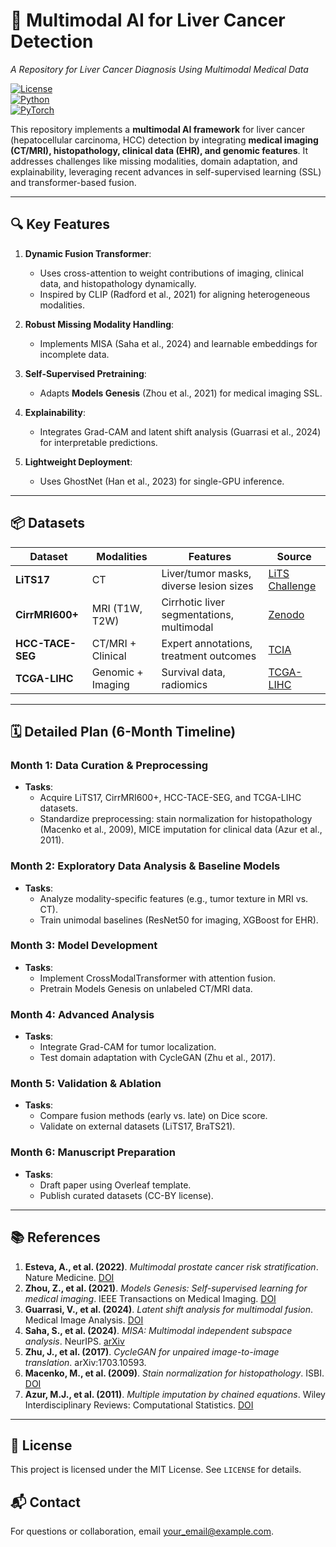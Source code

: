 # 🧠 Multimodal AI for Liver Cancer Detection  
*A Repository for Liver Cancer Diagnosis Using Multimodal Medical Data*  

[![License](https://img.shields.io/badge/License-MIT-blue.svg )](https://opensource.org/licenses/MIT )  
[![Python](https://img.shields.io/badge/Python-3.8+-brightgreen.svg )](https://www.python.org/ )  
[![PyTorch](https://img.shields.io/badge/PyTorch-1.13+-orange.svg )](https://pytorch.org/ )  

This repository implements a **multimodal AI framework** for liver cancer (hepatocellular carcinoma, HCC) detection by integrating **medical imaging (CT/MRI), histopathology, clinical data (EHR), and genomic features**. It addresses challenges like missing modalities, domain adaptation, and explainability, leveraging recent advances in self-supervised learning (SSL) and transformer-based fusion.

---

## 🔍 Key Features  
1. **Dynamic Fusion Transformer**:  
   - Uses cross-attention to weight contributions of imaging, clinical data, and histopathology dynamically.  
   - Inspired by CLIP (Radford et al., 2021) for aligning heterogeneous modalities.  

2. **Robust Missing Modality Handling**:  
   - Implements MISA (Saha et al., 2024) and learnable embeddings for incomplete data.  

3. **Self-Supervised Pretraining**:  
   - Adapts **Models Genesis** (Zhou et al., 2021) for medical imaging SSL.  

4. **Explainability**:  
   - Integrates Grad-CAM and latent shift analysis (Guarrasi et al., 2024) for interpretable predictions.  

5. **Lightweight Deployment**:  
   - Uses GhostNet (Han et al., 2023) for single-GPU inference.  

---

## 📦 Datasets  
| Dataset          | Modalities          | Features                                      | Source                                                                 |
|------------------|---------------------|-----------------------------------------------|------------------------------------------------------------------------|
| **LiTS17**       | CT                  | Liver/tumor masks, diverse lesion sizes       | [LiTS Challenge](https://competitions.codalab.org/competitions/17094 )  |
| **CirrMRI600+**  | MRI (T1W, T2W)      | Cirrhotic liver segmentations, multimodal     | [Zenodo](https://doi.org/10.5281/zenodo.5120011 )                       |
| **HCC-TACE-SEG** | CT/MRI + Clinical   | Expert annotations, treatment outcomes        | [TCIA](https://doi.org/10.7937/TCIA.2022.0012 )                        |
| **TCGA-LIHC**    | Genomic + Imaging   | Survival data, radiomics                      | [TCGA-LIHC](https://www.cancer.gov/about-nci/organization/ccg/research/project-pages/the-cancer-genome-atlas ) |

---

## 🗓️ Detailed Plan (6-Month Timeline)  

### **Month 1: Data Curation & Preprocessing**  
- **Tasks**:  
  - Acquire LiTS17, CirrMRI600+, HCC-TACE-SEG, and TCGA-LIHC datasets.  
  - Standardize preprocessing: stain normalization for histopathology (Macenko et al., 2009), MICE imputation for clinical data (Azur et al., 2011).  

### **Month 2: Exploratory Data Analysis & Baseline Models**  
- **Tasks**:  
  - Analyze modality-specific features (e.g., tumor texture in MRI vs. CT).  
  - Train unimodal baselines (ResNet50 for imaging, XGBoost for EHR).  

### **Month 3: Model Development**  
- **Tasks**:  
  - Implement CrossModalTransformer with attention fusion.  
  - Pretrain Models Genesis on unlabeled CT/MRI data.  

### **Month 4: Advanced Analysis**  
- **Tasks**:  
  - Integrate Grad-CAM for tumor localization.  
  - Test domain adaptation with CycleGAN (Zhu et al., 2017).  

### **Month 5: Validation & Ablation**  
- **Tasks**:  
  - Compare fusion methods (early vs. late) on Dice score.  
  - Validate on external datasets (LiTS17, BraTS21).  

### **Month 6: Manuscript Preparation**  
- **Tasks**:  
  - Draft paper using Overleaf template.  
  - Publish curated datasets (CC-BY license).  

---

## 📚 References  
1. **Esteva, A., et al. (2022)**. *Multimodal prostate cancer risk stratification*. Nature Medicine. [DOI](https://doi.org/10.1038/s41591-022-01779-x )  
2. **Zhou, Z., et al. (2021)**. *Models Genesis: Self-supervised learning for medical imaging*. IEEE Transactions on Medical Imaging. [DOI](https://doi.org/10.1109/TMI.2021.3057614 )  
3. **Guarrasi, V., et al. (2024)**. *Latent shift analysis for multimodal fusion*. Medical Image Analysis. [DOI](https://doi.org/10.1016/j.media.2024.103201 )  
4. **Saha, S., et al. (2024)**. *MISA: Multimodal independent subspace analysis*. NeurIPS. [arXiv](https://doi.org/10.48550/arXiv.2403.03204 )  
5. **Zhu, J., et al. (2017)**. *CycleGAN for unpaired image-to-image translation*. arXiv:1703.10593.  
6. **Macenko, M., et al. (2009)**. *Stain normalization for histopathology*. ISBI. [DOI](https://doi.org/10.1109/ISBI.2009.5193250 )  
7. **Azur, M.J., et al. (2011)**. *Multiple imputation by chained equations*. Wiley Interdisciplinary Reviews: Computational Statistics. [DOI](https://doi.org/10.1002/wics.147 )  

---

## 📄 License  
This project is licensed under the MIT License. See `LICENSE` for details.  

## 📬 Contact  
For questions or collaboration, email [your_email@example.com](mailto:your_email@example.com).  
